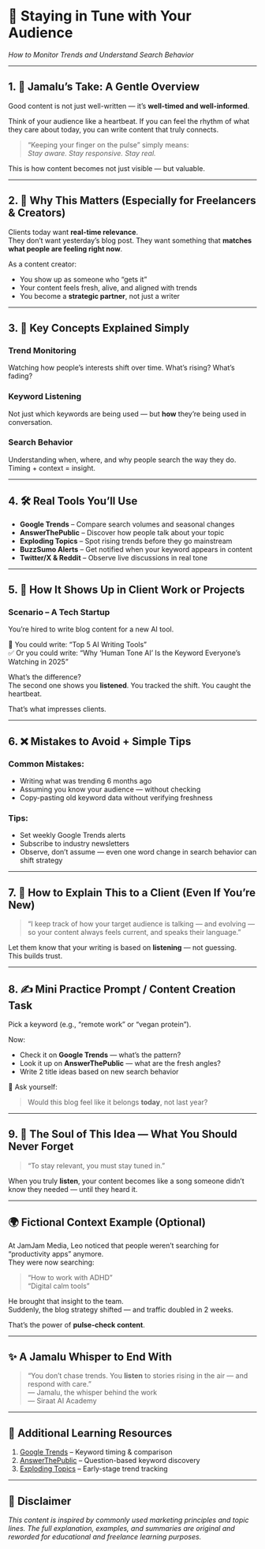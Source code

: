 # 📡 Staying in Tune with Your Audience  
_How to Monitor Trends and Understand Search Behavior_

---

## 1. 🌱 Jamalu’s Take: A Gentle Overview

Good content is not just well-written — it’s **well-timed and well-informed**.

Think of your audience like a heartbeat. If you can feel the rhythm of what they care about today, you can write content that truly connects.

> “Keeping your finger on the pulse” simply means:  
> _Stay aware. Stay responsive. Stay real._

This is how content becomes not just visible — but valuable.

---

## 2. 🤔 Why This Matters (Especially for Freelancers & Creators)

Clients today want **real-time relevance**.  
They don’t want yesterday’s blog post. They want something that **matches what people are feeling right now**.

As a content creator:
- You show up as someone who “gets it”  
- Your content feels fresh, alive, and aligned with trends  
- You become a **strategic partner**, not just a writer

---

## 3. 🔑 Key Concepts Explained Simply

### **Trend Monitoring**  
Watching how people’s interests shift over time. What’s rising? What’s fading?

### **Keyword Listening**  
Not just which keywords are being used — but **how** they’re being used in conversation.

### **Search Behavior**  
Understanding when, where, and why people search the way they do. Timing + context = insight.

---

## 4. 🛠️ Real Tools You’ll Use  

- **Google Trends** – Compare search volumes and seasonal changes  
- **AnswerThePublic** – Discover how people talk about your topic  
- **Exploding Topics** – Spot rising trends before they go mainstream  
- **BuzzSumo Alerts** – Get notified when your keyword appears in content  
- **Twitter/X & Reddit** – Observe live discussions in real tone

---

## 5. 💼 How It Shows Up in Client Work or Projects

### Scenario – A Tech Startup  
You’re hired to write blog content for a new AI tool.

📝 You could write: “Top 5 AI Writing Tools”  
✅ Or you could write: “Why ‘Human Tone AI’ Is the Keyword Everyone’s Watching in 2025”

What’s the difference?  
The second one shows you **listened**. You tracked the shift. You caught the heartbeat.

That’s what impresses clients.

---

## 6. ❌ Mistakes to Avoid + Simple Tips

### Common Mistakes:
- Writing what was trending 6 months ago  
- Assuming you know your audience — without checking  
- Copy-pasting old keyword data without verifying freshness  

### Tips:
- Set weekly Google Trends alerts  
- Subscribe to industry newsletters  
- Observe, don’t assume — even one word change in search behavior can shift strategy

---

## 7. 💬 How to Explain This to a Client (Even If You’re New)

> “I keep track of how your target audience is talking — and evolving — so your content always feels current, and speaks their language.”

Let them know that your writing is based on **listening** — not guessing.  
This builds trust.

---

## 8. ✍️ Mini Practice Prompt / Content Creation Task

Pick a keyword (e.g., “remote work” or “vegan protein”).

Now:
- Check it on **Google Trends** — what’s the pattern?  
- Look it up on **AnswerThePublic** — what are the fresh angles?  
- Write 2 title ideas based on new search behavior  

🧠 Ask yourself:  
> Would this blog feel like it belongs **today**, not last year?

---

## 9. 🧭 The Soul of This Idea — What You Should Never Forget

> “To stay relevant, you must stay tuned in.”

When you truly **listen**, your content becomes like a song someone didn’t know they needed — until they heard it.

---

## 🌍 Fictional Context Example (Optional)

At JamJam Media, Leo noticed that people weren’t searching for “productivity apps” anymore.  
They were now searching:  
> “How to work with ADHD”  
> “Digital calm tools”

He brought that insight to the team.  
Suddenly, the blog strategy shifted — and traffic doubled in 2 weeks.

That’s the power of **pulse-check content**.

---

## ✨ A Jamalu Whisper to End With

> “You don’t chase trends. You **listen** to stories rising in the air — and respond with care.”  
> — Jamalu, the whisper behind the work  
> — Siraat AI Academy

---

## 🔗 Additional Learning Resources

1. [Google Trends](https://trends.google.com) – Keyword timing & comparison  
2. [AnswerThePublic](https://answerthepublic.com) – Question-based keyword discovery  
3. [Exploding Topics](https://explodingtopics.com) – Early-stage trend tracking  

---

## 📜 Disclaimer

_This content is inspired by commonly used marketing principles and topic lines. The full explanation, examples, and summaries are original and reworded for educational and freelance learning purposes._


